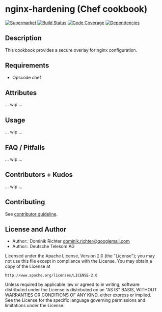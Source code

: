 # nginx-hardening (Chef cookbook)

[![Supermarket](http://img.shields.io/cookbook/v/nginx-hardening.svg)][1]
[![Build Status](http://img.shields.io/travis/TelekomLabs/chef-nginx-hardening.svg)][2]
[![Code Coverage](http://img.shields.io/coveralls/TelekomLabs/chef-nginx-hardening.svg)][3]
[![Dependencies](http://img.shields.io/gemnasium/TelekomLabs/chef-nginx-hardening.svg)][4]

## Description

This cookbook provides a secure overlay for nginx configuration.

## Requirements

* Opscode chef

## Attributes

... wip ...

## Usage

... wip ...

## FAQ / Pitfalls

... wip ...

## Contributors + Kudos

... wip ...

## Contributing

See [contributor guideline](CONTRIBUTING.md).

## License and Author

* Author:: Dominik Richter <dominik.richter@googlemail.com>
* Author:: Deutsche Telekom AG

Licensed under the Apache License, Version 2.0 (the "License");
you may not use this file except in compliance with the License.
You may obtain a copy of the License at

    http://www.apache.org/licenses/LICENSE-2.0

Unless required by applicable law or agreed to in writing, software
distributed under the License is distributed on an "AS IS" BASIS,
WITHOUT WARRANTIES OR CONDITIONS OF ANY KIND, either express or implied.
See the License for the specific language governing permissions and
limitations under the License.

[1]: https://supermarket.getchef.com/cookbooks/nginx-hardening
[2]: http://travis-ci.org/TelekomLabs/chef-nginx-hardening
[3]: https://coveralls.io/r/TelekomLabs/chef-nginx-hardening
[4]: https://gemnasium.com/TelekomLabs/chef-nginx-hardening
